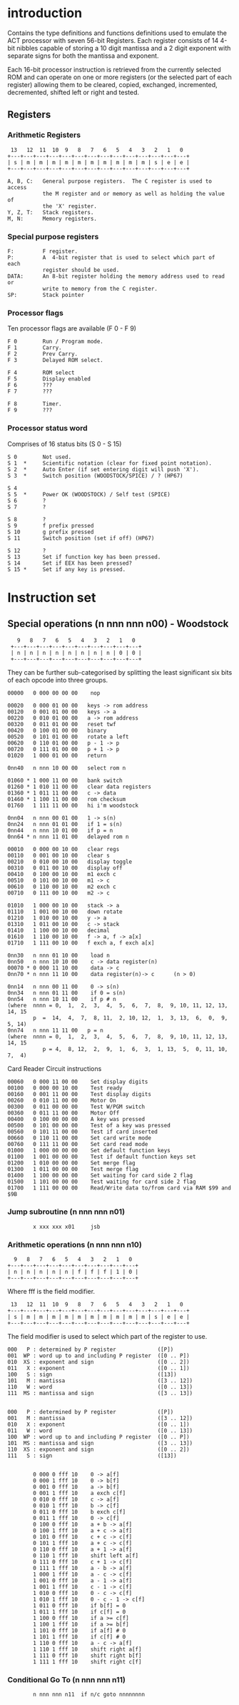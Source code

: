 # introduction

Contains the type definitions and functions definitions used to emulate the
ACT  processor  with seven 56-bit Registers.  Each register consists  of 14
4-bit nibbles capable of storing a 10 digit mantissa and a 2 digit exponent
with separate signs for both the mantissa and exponent.

Each  16-bit processor instruction is retrieved from the currently selected
ROM and can operate on one or more registers (or the selected part of  each
register) allowing them to  be  cleared, copied,  exchanged,   incremented,
decremented, shifted left or right and tested.

## Registers

### Arithmetic Registers

     13   12  11  10  9   8   7   6   5   4   3   2   1   0
    +---+---+---+---+---+---+---+---+---+---+---+---+---+---+
    | s | m | m | m | m | m | m | m | m | m | m | s | e | e |
    +---+---+---+---+---+---+---+---+---+---+---+---+---+---+

    A, B, C:   General purpose registers.  The C register is used to access
               the M register and or memory as well as holding the value of
               the 'X' register.
    Y, Z, T:   Stack registers.
    M, N:      Memory registers.

### Special purpose registers

    F:         F register.
    P:         A  4-bit register that is used to select which part of  each
               register should be used.
    DATA:      An 8-bit register holding the memory address used to read or
               write to memory from the C register.
    SP:        Stack pointer

### Processor flags

Ten processor flags are available (F 0 - F 9)

    F 0        Run / Program mode.
    F 1        Carry.
    F 2        Prev Carry.
    F 3        Delayed ROM select.

    F 4        ROM select
    F 5        Display enabled
    F 6        ???
    F 7        ???

    F 8        Timer.
    F 9        ???

### Processor status word

Comprises of 16 status bits (S 0 - S 15)

    S 0        Not used.
    S 1  *     Scientific notation (clear for fixed point notation).
    S 2  *     Auto Enter (if set entering digit will push 'X').
    S 3  *     Switch position (WOODSTOCK/SPICE) / ? (HP67)

    S 4
    S 5  *     Power OK (WOODSTOCK) / Self test (SPICE)
    S 6        ?
    S 7        ?

    S 8        ?
    S 9        f prefix pressed
    S 10       g prefix pressed
    S 11       Switch position (set if off) (HP67)

    S 12       ?
    S 13       Set if function key has been pressed.
    S 14       Set if EEX has been pressed?
    S 15 *     Set if any key is pressed.

# Instruction set

## Special operations (n nnn nnn n00) - Woodstock

       9   8   7   6   5   4   3   2   1   0
     +---+---+---+---+---+---+---+---+---+---+
     | n | n | n | n | n | n | n | n | 0 | 0 |
     +---+---+---+---+---+---+---+---+---+---+

They can be further sub-categorised by splitting the least significant  six
bits of each opcode into three groups.

    00000   0 000 00 00 00    nop

    00020   0 000 01 00 00   keys -> rom address
    00120   0 001 01 00 00   keys -> a
    00220   0 010 01 00 00   a -> rom address
    00320   0 011 01 00 00   reset twf
    00420   0 100 01 00 00   binary
    00520   0 101 01 00 00   rotate a left
    00620   0 110 01 00 00   p - 1 -> p
    00720   0 111 01 00 00   p + 1 -> p
    01020   1 000 01 00 00   return

    0nn40   n nnn 10 00 00   select rom n

    01060 * 1 000 11 00 00   bank switch
    01260 * 1 010 11 00 00   clear data registers
    01360 * 1 011 11 00 00   c -> data
    01460 * 1 100 11 00 00   rom checksum
    01760   1 111 11 00 00   hi i'm woodstock

    0nn04   n nnn 00 01 00   1 -> s(n)
    0nn24   n nnn 01 01 00   if 1 = s(n)
    0nn44   n nnn 10 01 00   if p = n
    0nn64 * n nnn 11 01 00   delayed rom n

    00010   0 000 00 10 00   clear regs
    00110   0 001 00 10 00   clear s
    00210   0 010 00 10 00   display toggle
    00310   0 011 00 10 00   display off
    00410   0 100 00 10 00   m1 exch c
    00510   0 101 00 10 00   m1 -> c
    00610   0 110 00 10 00   m2 exch c
    00710   0 111 00 10 00   m2 -> c

    01010   1 000 00 10 00   stack -> a
    01110   1 001 00 10 00   down rotate
    01210   1 010 00 10 00   y -> a
    01310   1 011 00 10 00   c -> stack
    01410   1 100 00 10 00   decimal
    01610   1 110 00 10 00   f -> a, f -> a[x]
    01710   1 111 00 10 00   f exch a, f exch a[x]

    0nn30   n nnn 01 10 00    load n
    0nn50   n nnn 10 10 00    c -> data register(n)
    00070 * 0 000 11 10 00    data -> c
    0nn70 * n nnn 11 10 00    data register(n)-> c      (n > 0)

    0nn14   n nnn 00 11 00    0 -> s(n)
    0nn34   n nnn 01 11 00    if 0 = s(n)
    0nn54   n nnn 10 11 00    if p # n
    (where  nnnn = 0,  1,  2,  3,  4,  5,  6,  7,  8,  9, 10, 11, 12, 13, 14, 15
            p  =  14,  4,  7,  8, 11,  2, 10, 12,  1,  3, 13,  6,  0,  9,  5, 14)
    0nn74   n nnn 11 11 00   p = n
    (where  nnnn = 0,  1,  2,  3,  4,  5,  6,  7,  8,  9, 10, 11, 12, 13, 14, 15
               p = 4,  8, 12,  2,  9,  1,  6,  3,  1, 13,  5,  0, 11, 10,  7,  4)

Card Reader Circuit instructions

    00060   0 000 11 00 00    Set display digits
    00100   0 000 00 10 00    Test ready
    00160   0 001 11 00 00    Test display digits
    00260   0 010 11 00 00    Motor On
    00300   0 011 00 00 00    Test W/PGM switch
    00360   0 011 11 00 00    Motor Off
    00400   0 100 00 00 00    A key was pressed
    00500   0 101 00 00 00    Test of a key was pressed
    00560   0 101 11 00 00    Test if card inserted
    00660   0 110 11 00 00    Set card write mode
    00760   0 111 11 00 00    Set card read mode
    01000   1 000 00 00 00    Set default function keys
    01100   1 001 00 00 00    Test if default function keys set
    01200   1 010 00 00 00    Set merge flag
    01300   1 011 00 00 00    Test merge flag
    01400   1 100 00 00 00    Set waiting for card side 2 flag
    01500   1 101 00 00 00    Test waiting for card side 2 flag
    01700   1 111 00 00 00    Read/Write data to/from card via RAM $99 and $9B


### Jump subroutine (n nnn nnn n01)

            x xxx xxx x01     jsb

### Arithmetic operations (n nnn nnn n10)

      9   8   7   6   5   4   3   2   1   0
    +---+---+---+---+---+---+---+---+---+---+
    | n | n | n | n | n | f | f | f | 1 | 0 |
    +---+---+---+---+---+---+---+---+---+---+

Where fff is the field modifier.

     13   12  11  10  9   8   7   6   5   4   3   2   1   0
    +---+---+---+---+---+---+---+---+---+---+---+---+---+---+
    | s | m | m | m | m | m | m | m | m | m | m | s | e | e |
    +---+---+---+---+---+---+---+---+---+---+---+---+---+---+

The field modifier is used to select which part of the register to use.


    000   P : determined by P register             ([P])
    001  WP : word up to and including P register  ([0 .. P])
    010  XS : exponent and sign                    ([0 .. 2])
    011   X : exponent                             ([0 .. 1])
    100   S : sign                                 ([13])
    101   M : mantissa                             ([3 .. 12])
    110   W : word                                 ([0 .. 13])
    111  MS : mantissa and sign                    ([3 .. 13])


    000   P : determined by P register             ([P])
    001   M : mantissa                             ([3 .. 12])
    010   X : exponent                             ([0 .. 1])
    011   W : word                                 ([0 .. 13])
    100  WP : word up to and including P register  ([0 .. P])
    101  MS : mantissa and sign                    ([3 .. 13])
    110  XS : exponent and sign                    ([0 .. 2])
    111   S : sign                                 ([13])


            0 000 0 fff 10    0 -> a[f]
            0 000 1 fff 10    0 -> b[f]
            0 001 0 fff 10    a -> b[f]
            0 001 1 fff 10    a exch c[f]
            0 010 0 fff 10    c -> a[f]
            0 010 1 fff 10    b -> c[f]
            0 011 0 fff 10    b exch c[f]
            0 011 1 fff 10    0 -> c[f]
            0 100 0 fff 10    a + b -> a[f]
            0 100 1 fff 10    a + c -> a[f]
            0 101 0 fff 10    c + c -> c[f]
            0 101 1 fff 10    a + c -> c[f]
            0 110 0 fff 10    a + 1 -> a[f]
            0 110 1 fff 10    shift left a[f]
            0 111 0 fff 10    c + 1 -> c[f]
            0 111 1 fff 10    a - b -> a[f]
            1 000 1 fff 10    a - c -> c[f]
            1 001 0 fff 10    a - 1 -> a[f]
            1 001 1 fff 10    c - 1 -> c[f]
            1 010 0 fff 10    0 - c -> c[f]
            1 010 1 fff 10    0 - c - 1 -> c[f]
            1 011 0 fff 10    if b[f] = 0
            1 011 1 fff 10    if c[f] = 0
            1 100 0 fff 10    if a >= c[f]
            1 100 1 fff 10    if a >= b[f]
            1 101 0 fff 10    if a[f] # 0
            1 101 1 fff 10    if c[f] # 0
            1 110 0 fff 10    a - c -> a[f]
            1 110 1 fff 10    shift right a[f]
            1 111 0 fff 10    shift right b[f]
            1 111 1 fff 10    shift right c[f]

### Conditional Go To (n nnn nnn n11)

            n nnn nnn n11  if n/c goto nnnnnnnn
